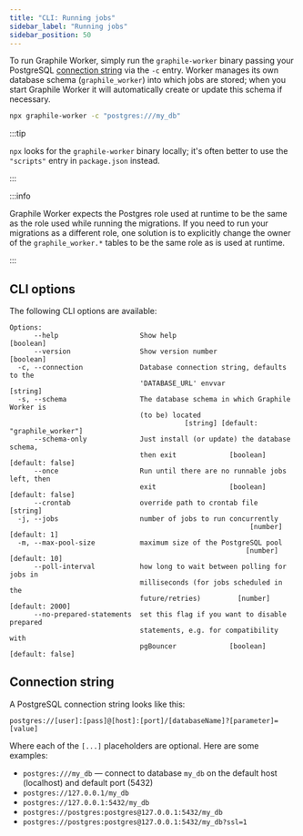 ```yaml
---
title: "CLI: Running jobs"
sidebar_label: "Running jobs"
sidebar_position: 50
---
```


To run Graphile Worker, simply run the `graphile-worker` binary passing your
PostgreSQL [connection string](#connection-string) via the `-c` entry. Worker
manages its own database schema (`graphile_worker`) into which jobs are stored;
when you start Graphile Worker it will automatically create or update this
schema if necessary.

```sh
npx graphile-worker -c "postgres:///my_db"
```

:::tip

`npx` looks for the `graphile-worker` binary locally; it&apos;s often better to
use the `"scripts"` entry in `package.json` instead.

:::

:::info

Graphile Worker expects the Postgres role used at runtime to be the same as the
role used while running the migrations. If you need to run your migrations as a
different role, one solution is to explicitly change the owner of the
`graphile_worker.*` tables to be the same role as is used at runtime.

:::

## CLI options

The following CLI options are available:

```
Options:
      --help                    Show help                              [boolean]
      --version                 Show version number                    [boolean]
  -c, --connection              Database connection string, defaults to the
                                'DATABASE_URL' envvar                   [string]
  -s, --schema                  The database schema in which Graphile Worker is
                                (to be) located
                                           [string] [default: "graphile_worker"]
      --schema-only             Just install (or update) the database schema,
                                then exit             [boolean] [default: false]
      --once                    Run until there are no runnable jobs left, then
                                exit                  [boolean] [default: false]
      --crontab                 override path to crontab file           [string]
  -j, --jobs                    number of jobs to run concurrently
                                                           [number] [default: 1]
  -m, --max-pool-size           maximum size of the PostgreSQL pool
                                                          [number] [default: 10]
      --poll-interval           how long to wait between polling for jobs in
                                milliseconds (for jobs scheduled in the
                                future/retries)         [number] [default: 2000]
      --no-prepared-statements  set this flag if you want to disable prepared
                                statements, e.g. for compatibility with
                                pgBouncer             [boolean] [default: false]
```

## Connection string

A PostgreSQL connection string looks like this:

```
postgres://[user]:[pass]@[host]:[port]/[databaseName]?[parameter]=[value]
```

Where each of the `[...]` placeholders are optional. Here are some examples:

- `postgres:///my_db` &mdash; connect to database `my_db` on the default host
  (localhost) and default port (5432)
- `postgres://127.0.0.1/my_db`
- `postgres://127.0.0.1:5432/my_db`
- `postgres://postgres:postgres@127.0.0.1:5432/my_db`
- `postgres://postgres:postgres@127.0.0.1:5432/my_db?ssl=1`
